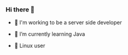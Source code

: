 ### Hi there 👋

- 🔭 I'm working to be a server side developer
- 🌱 I’m currently learning Java
- 🐧 Linux user

  ##
